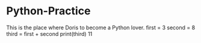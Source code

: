# Python-Practice
This is the place where Doris to become a Python lover.
first = 3
second = 8
third = first + second
print(third)
11
